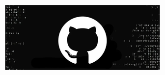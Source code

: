 
<!-- <img src="github-metrics.svg" alt="Snake logo">


Day 1, Day2, Day 3, Day 4, Day 5, Day 6, Day 8, DAY 9,  Day 10, Day 11, Day 12, Day 13, Day 14, Day 15




```cpp
struct BasicsInfo {
    std::string name = "João Leonardi";
    std::region = "Piaui, Brazil"
    std::string workingWith= "Embedded Systems and Artificial Intelligence";
};

struct AcademyInfo {
    std::string info1 = "2023 - Software Engineering(currently)";
    std::string info2 = "2019 - 2021 IT Technician";
    std::string info3 = "2016 - 2017 Advanced Computing";
    std::string info4 = "2015 - 2016 Basics Computing";
};
```
-->
<img src="imgs/th2i72qu0rnt6hr9zn43.webp" alt="Snake logo">
